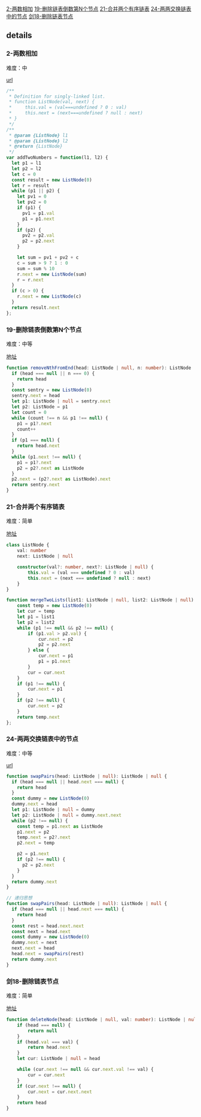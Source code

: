 [2-两数相加](#2-两数相加)
[19-删除链表倒数第N个节点](#19-删除链表倒数第N个节点)
[21-合并两个有序链表](#21-合并两个有序链表)
[24-两两交换链表中的节点](#24-两两交换链表中的节点)
[剑18-删除链表节点](#剑18-删除链表节点)

## details

### 2-两数相加

难度：中

[url](https://leetcode.cn/problems/add-two-numbers/)

```js
/**
 * Definition for singly-linked list.
 * function ListNode(val, next) {
 *     this.val = (val===undefined ? 0 : val)
 *     this.next = (next===undefined ? null : next)
 * }
 */
/**
 * @param {ListNode} l1
 * @param {ListNode} l2
 * @return {ListNode}
 */
var addTwoNumbers = function(l1, l2) {
  let p1 = l1
  let p2 = l2
  let c = 0
  const result = new ListNode(0)
  let r = result
  while (p1 || p2) {
    let pv1 = 0
    let pv2 = 0
    if (p1) {
      pv1 = p1.val
      p1 = p1.next
    }
    if (p2) {
      pv2 = p2.val
      p2 = p2.next
    }

    let sum = pv1 + pv2 + c
    c = sum > 9 ? 1 : 0
    sum = sum % 10
    r.next = new ListNode(sum)
    r = r.next
  }
  if (c > 0) {
    r.next = new ListNode(c)
  }
  return result.next
};
```

### 19-删除链表倒数第N个节点

难度：中等

[地址](https://leetcode.cn/problems/remove-nth-node-from-end-of-list/)

```ts
function removeNthFromEnd(head: ListNode | null, n: number): ListNode | null {
  if (head === null || n === 0) {
    return head
  }
  const sentry = new ListNode(0)
  sentry.next = head
  let p1: ListNode | null = sentry.next
  let p2: ListNode = p1
  let count = 0
  while (count !== n && p1 !== null) {
    p1 = p1?.next
    count++
  }
  if (p1 === null) {
    return head.next
  }
  while (p1.next !== null) {
    p1 = p1?.next
    p2 = p2?.next as ListNode
  }
  p2.next = (p2?.next as ListNode).next
  return sentry.next
}
```

### 21-合并两个有序链表

难度：简单

[地址](https://leetcode.cn/problems/merge-two-sorted-lists/)

```ts
class ListNode {
    val: number
    next: ListNode | null

    constructor(val?: number, next?: ListNode | null) {
        this.val = (val === undefined ? 0 : val)
        this.next = (next === undefined ? null : next)
    }
}

function mergeTwoLists(list1: ListNode | null, list2: ListNode | null): ListNode | null {
    const temp = new ListNode(0)
    let cur = temp
    let p1 = list1
    let p2 = list2
    while (p1 !== null && p2 !== null) {
        if (p1.val > p2.val) {
            cur.next = p2
            p2 = p2.next
        } else {
            cur.next = p1
            p1 = p1.next
        }
        cur = cur.next
    }
    if (p1 !== null) {
        cur.next = p1
    }
    if (p2 !== null) {
        cur.next = p2
    }
    return temp.next
};
```

### 24-两两交换链表中的节点

难度：中等

[url](https://leetcode.cn/problems/swap-nodes-in-pairs/)

```ts
function swapPairs(head: ListNode | null): ListNode | null {
  if (head === null || head.next === null) {
    return head
  }
  const dummy = new ListNode(0)
  dummy.next = head
  let p1: ListNode | null = dummy
  let p2: ListNode | null = dummy.next.next
  while (p2 !== null) {
    const temp = p1.next as ListNode
    p1.next = p2
    temp.next = p2?.next
    p2.next = temp

    p2 = p1.next
    if (p2 !== null) {
      p2 = p2.next
    }
  }
  return dummy.next
}

// 递归思想
function swapPairs(head: ListNode | null): ListNode | null {
  if (head === null || head.next === null) {
    return head
  }
  const rest = head.next.next
  const next = head.next
  const dummy = new ListNode(0)
  dummy.next = next
  next.next = head
  head.next = swapPairs(rest)
  return dummy.next
}
```

### 剑18-删除链表节点

难度：简单

[地址](https://leetcode.cn/problems/shan-chu-lian-biao-de-jie-dian-lcof/)

```ts
function deleteNode(head: ListNode | null, val: number): ListNode | null {
    if (head === null) {
        return null
    }
    if (head.val === val) {
        return head.next
    }
    let cur: ListNode | null = head

    while (cur.next !== null && cur.next.val !== val) {
        cur = cur.next
    }
    if (cur.next !== null) {
        cur.next = cur.next.next
    }
    return head
}
```